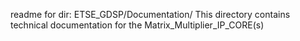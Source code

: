 readme for dir: ETSE_GDSP/Documentation/
This directory contains technical documentation for the Matrix_Multiplier_IP_CORE(s)
